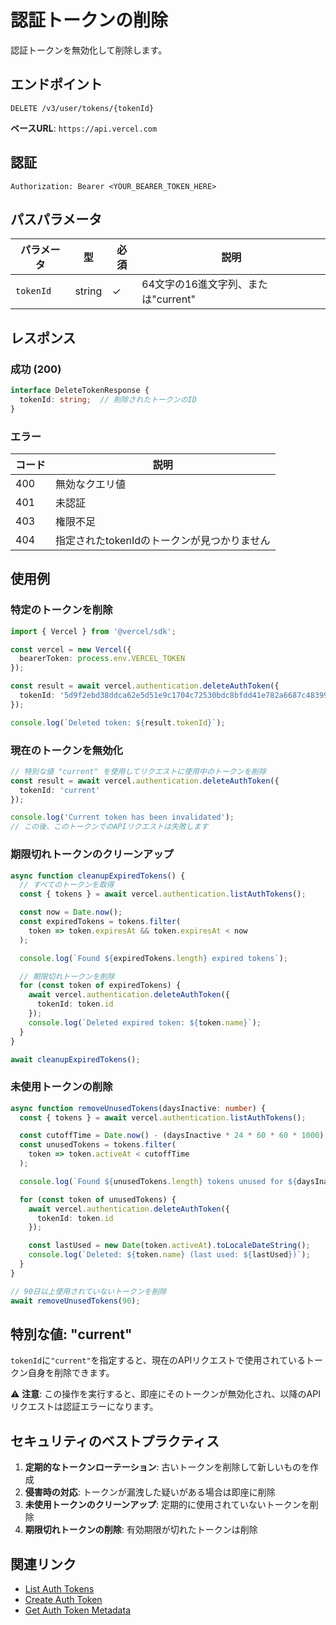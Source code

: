 # 認証トークンの削除

認証トークンを無効化して削除します。

## エンドポイント

```
DELETE /v3/user/tokens/{tokenId}
```

**ベースURL**: `https://api.vercel.com`

## 認証

```
Authorization: Bearer <YOUR_BEARER_TOKEN_HERE>
```

## パスパラメータ

| パラメータ | 型 | 必須 | 説明 |
|----------|------|------|------|
| `tokenId` | string | ✓ | 64文字の16進文字列、または"current" |

## レスポンス

### 成功 (200)

```typescript
interface DeleteTokenResponse {
  tokenId: string;  // 削除されたトークンのID
}
```

### エラー

| コード | 説明 |
|-------|------|
| 400 | 無効なクエリ値 |
| 401 | 未認証 |
| 403 | 権限不足 |
| 404 | 指定されたtokenIdのトークンが見つかりません |

## 使用例

### 特定のトークンを削除

```typescript
import { Vercel } from '@vercel/sdk';

const vercel = new Vercel({
  bearerToken: process.env.VERCEL_TOKEN
});

const result = await vercel.authentication.deleteAuthToken({
  tokenId: '5d9f2ebd38ddca62e5d51e9c1704c72530bdc8bfdd41e782a6687c48399e8391'
});

console.log(`Deleted token: ${result.tokenId}`);
```

### 現在のトークンを無効化

```typescript
// 特別な値 "current" を使用してリクエストに使用中のトークンを削除
const result = await vercel.authentication.deleteAuthToken({
  tokenId: 'current'
});

console.log('Current token has been invalidated');
// この後、このトークンでのAPIリクエストは失敗します
```

### 期限切れトークンのクリーンアップ

```typescript
async function cleanupExpiredTokens() {
  // すべてのトークンを取得
  const { tokens } = await vercel.authentication.listAuthTokens();

  const now = Date.now();
  const expiredTokens = tokens.filter(
    token => token.expiresAt && token.expiresAt < now
  );

  console.log(`Found ${expiredTokens.length} expired tokens`);

  // 期限切れトークンを削除
  for (const token of expiredTokens) {
    await vercel.authentication.deleteAuthToken({
      tokenId: token.id
    });
    console.log(`Deleted expired token: ${token.name}`);
  }
}

await cleanupExpiredTokens();
```

### 未使用トークンの削除

```typescript
async function removeUnusedTokens(daysInactive: number) {
  const { tokens } = await vercel.authentication.listAuthTokens();

  const cutoffTime = Date.now() - (daysInactive * 24 * 60 * 60 * 1000);
  const unusedTokens = tokens.filter(
    token => token.activeAt < cutoffTime
  );

  console.log(`Found ${unusedTokens.length} tokens unused for ${daysInactive}+ days`);

  for (const token of unusedTokens) {
    await vercel.authentication.deleteAuthToken({
      tokenId: token.id
    });

    const lastUsed = new Date(token.activeAt).toLocaleDateString();
    console.log(`Deleted: ${token.name} (last used: ${lastUsed})`);
  }
}

// 90日以上使用されていないトークンを削除
await removeUnusedTokens(90);
```

## 特別な値: "current"

`tokenId`に`"current"`を指定すると、現在のAPIリクエストで使用されているトークン自身を削除できます。

⚠️ **注意**: この操作を実行すると、即座にそのトークンが無効化され、以降のAPIリクエストは認証エラーになります。

## セキュリティのベストプラクティス

1. **定期的なトークンローテーション**: 古いトークンを削除して新しいものを作成
2. **侵害時の対応**: トークンが漏洩した疑いがある場合は即座に削除
3. **未使用トークンのクリーンアップ**: 定期的に使用されていないトークンを削除
4. **期限切れトークンの削除**: 有効期限が切れたトークンは削除

## 関連リンク

- [List Auth Tokens](/docs/services/vercel/docs/rest-api/reference/endpoints/authentication/list-auth-tokens.md)
- [Create Auth Token](/docs/services/vercel/docs/rest-api/reference/endpoints/authentication/create-an-auth-token.md)
- [Get Auth Token Metadata](/docs/services/vercel/docs/rest-api/reference/endpoints/authentication/get-auth-token-metadata.md)
